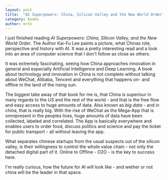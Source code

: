 ```yaml
---
layout: post
title:  "AI Superpowers: China, Silicon Valley and the New World Order"
category: books
author: mrtn
---
```


I just finished reading _AI Superpowers: China, Silicon Valley, and the New World Order_. The Author Kai-Fu Lee paints a picture, what Chinas role, perspective and history with AI. It was a pretty interesting read and a look into an area of computer science that I don't follow as close as others. 

It was extremely fascinating, seeing how China approaches innovation in general and especially Artificial Intelligence and Deep Learning. A book about technology and innovation in China is not complete without talking about WeChat, Alibaba, Tencent and everything that happens on- and offline in the land of the rising sun. 

The biggest take away of that book for me is, that China is superiour in many regards to the _US_ and the rest of the world - and that is the free flow and easy access to huge amounts of data. Also known as _big data_ - and in china, that is really big. With the rise of WeChat as the Mega-App that is omnipresent in the peoples lives, huge amounts of data have been collected, labeled and correlated. The App is basically everywhere and enables users to order food, discuss politics and science and pay the ticket for public transport - all without leaving the app. 

What separates chinese startups from the usual suspects out of the silicon valley, is their willingness to control the whole value chain - not only the detached digital part of it. Online to Offline - O2O - is the key to success here. 


I'm really curious, how the future for AI will look like - and wether or not china will be the leader in that space. 
